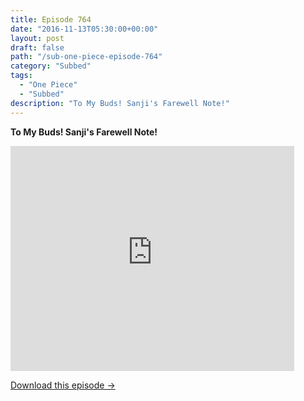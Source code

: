 ```yaml
---
title: Episode 764
date: "2016-11-13T05:30:00+00:00"
layout: post
draft: false
path: "/sub-one-piece-episode-764"
category: "Subbed"
tags:
  - "One Piece"
  - "Subbed"
description: "To My Buds! Sanji's Farewell Note!"
---
```


**To My Buds! Sanji's Farewell Note!**

<iframe width="640" height="360" src="https://www.rapidvideo.com/e/G6FRPGTMBW" frameborder="0" marginwidth=0 marginheight=0 scrolling=no allowfullscreen style="max-width:90%;"></iframe>

<a href="http://ouo.io/qs/eCodkFEQ?s=https://www.rapidvideo.com/d/G6FRPGTMBW" class="styled_a">Download this episode →</a>

